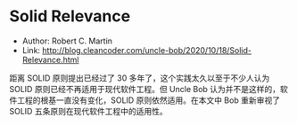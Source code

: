 # Solid Relevance

* Author: Robert C. Martin
* Link: http://blog.cleancoder.com/uncle-bob/2020/10/18/Solid-Relevance.html

距离 SOLID 原则提出已经过了 30 多年了，这个实践太久以至于不少人认为 SOLID 原则已经不再适用于现代软件工程。但 Uncle Bob 认为并不是这样的，软件工程的根基一直没有变化，SOLID 原则依然适用。在本文中 Bob 重新审视了 SOLID 五条原则在现代软件工程中的适用性。
